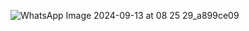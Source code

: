 ![WhatsApp Image 2024-09-13 at 08 25 29_a899ce09](https://github.com/user-attachments/assets/08b02368-8175-447a-aad0-28a74a65d849)
